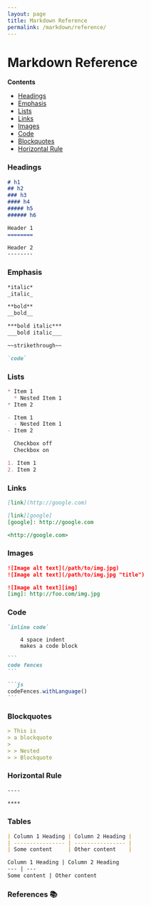 ```yaml
---
layout: page
title: Markdown Reference
permalink: /markdown/reference/
---
```


# Markdown Reference

**Contents**
- [Headings](#headings)
- [Emphasis](#emphasis)
- [Lists](#lists)
- [Links](#links)
- [Images](#images)
- [Code](#code)
- [Blockquotes](#blockquotes)
- [Horizontal Rule](#horizontal-rule)

### Headings

```markdown
# h1
## h2
### h3
#### h4
##### h5
###### h6
```

```markdown
Header 1
========
```

```markdown
Header 2
--------
```

### Emphasis

```markdown
*italic*
_italic_
```

```markdown
**bold**
__bold__
```

```markdown
***bold italic***
___bold italic___
```

```markdown
~~strikethrough~~
```

```markdown
`code`
```

### Lists

```markdown
* Item 1
  * Nested Item 1
* Item 2
```

```markdown
- Item 1
  - Nested Item 1
- Item 2
```

```markdown
￼ Checkbox off
￼ Checkbox on
```

```markdown
1. Item 1
2. Item 2
```

### Links

```markdown
[link](http://google.com)
```

```markdown
[link][google]
[google]: http://google.com
```

```markdown
<http://google.com>
```

### Images

```markdown
![Image alt text](/path/to/img.jpg)
![Image alt text](/path/to/img.jpg "title")
```

```markdown
![Image alt text][img]
[img]: http://foo.com/img.jpg
```

### Code

```markdown
`inline code`
```

```
    4 space indent
    makes a code block
```

~~~markdown
```
code fences
```
~~~


~~~markdown
```js
codeFences.withLanguage()
```
~~~

### Blockquotes

```markdown
> This is
> a blockquote
>
> > Nested
> > Blockquote
```

### Horizontal Rule

```markdown
----
```

```markdown
****
```

### Tables

```markdown
| Column 1 Heading | Column 2 Heading |
| ---------------- | ---------------- |
| Some content     | Other content    |
```

```markdown
Column 1 Heading | Column 2 Heading
--- | ---
Some content | Other content
```

### References 📚